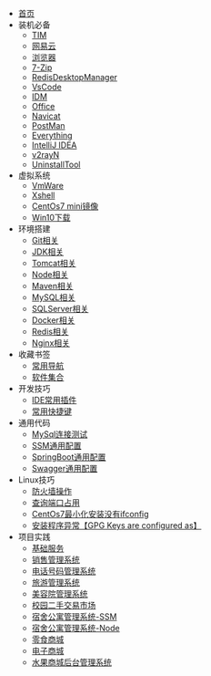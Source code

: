 * [首页](README.md)
* 装机必备
    * [TIM](https://office.qq.com/download.html)
    * [网易云](https://music.163.com/#/download)
    * [浏览器](https://www.centbrowser.com/)
    * [7-Zip](https://www.7-zip.org/)
    * [RedisDesktopManager](https://github.com/qishibo/AnotherRedisDesktopManager/)
    * [VsCode](https://code.visualstudio.com/)
    * [IDM](README.md)
    * [Office](README.md)
    * [Navicat](README.md)
    * [PostMan](README.md)
    * [Everything](README.md)
    * [IntelliJ IDEA](README.md)
    * [v2rayN](README.md)
    * [UninstallTool](README.md)
* 虚拟系统
    * [VmWare](README.md)
    * [Xshell](https://51.ruyo.net/test/download_xshell_xftp.html)
    * [CentOs7 mini镜像](README.md)
    * [Win10下载](https://www.microsoft.com/zh-cn/software-download/windows10ISO)
* 环境搭建
    * [Git相关](md/环境搭建/Git相关.md)
    * [JDK相关](md/环境搭建/Jdk相关.md)
    * [Tomcat相关](md/环境搭建/Tomcat相关.md)
    * [Node相关](md/环境搭建/Node相关.md)
    * [Maven相关](md/环境搭建/Maven相关.md)
    * [MySQL相关](md/环境搭建/MYSQL相关.md)
    * [SQLServer相关](md/环境搭建/SQLServer相关.md)
    * [Docker相关](md/环境搭建/Docker相关.md)
    * [Redis相关](md/环境搭建/Redis相关.md)
    * [Nginx相关](md/环境搭建/Nginx相关.md)
* 收藏书签
    * [常用导航](https://adzhp.cn/)
    * [软件集合](https://mp.weixin.qq.com/s/EWuGMCfj6EIosvzjdWh9Fw)
* 开发技巧
    * [IDE常用插件](md/开发技巧/插件相关.md)
    * [常用快捷键](md/开发技巧/常用快捷键.md)
* 通用代码
    * [MySql连接测试](md/通用代码/MySql连接测试.md)
    * [SSM通用配置](md/通用代码/SSM通用配置.md)
    * [SpringBoot通用配置](md/通用代码/SpringBoot通用配置.md)
    * [Swagger通用配置](md/通用代码/Swagger通用配置.md)
* Linux技巧
    * [防火墙操作](md/Linux技巧/防火墙操作.md)
    * [查询端口占用](md/Linux技巧/查询端口占用.md)
    * [CentOs7最小化安装没有ifconfig](md/Linux技巧/CentOs7最小化安装没有ifconfig.md)
    <!-- * [服务开机自启动](md/Linux技巧/服务开机自启动.md) -->
    * [安装程序异常【GPG Keys are configured as】](https://cloud.tencent.com/developer/article/1940459)
* 项目实践
    * [基础服务](md/项目实践/基础服务.md)
    * [销售管理系统](md/项目实践/销售管理系统.md)
    * [电话号码管理系统](md/项目实践/电话号码管理系统.md)
    * [旅游管理系统](md/项目实践/旅游管理系统.md)
    * [美容院管理系统](md/项目实践/美容院管理系统.md)
    * [校园二手交易市场](md/项目实践/校园二手交易市场.md)
    <!-- * [图书管理系统](md/项目实践/图书管理系统.md) -->
    * [宿舍公寓管理系统-SSM](md/项目实践/宿舍公寓管理系统SSM.md)
    * [宿舍公寓管理系统-Node](md/项目实践/宿舍公寓管理系统Node.md)
    <!-- * [实验室管理系统](md/项目实践/图书管理系统.md) -->
    <!-- * [毕业设计管理系统](md/项目实践/图书管理系统.md) -->
    <!-- * [闲置物品交换系统](md/项目实践/闲置物品交换系统.md) -->
    * [零食商城](md/项目实践/零食商城.md)
    * [电子商城](md/项目实践/电子商城.md)
    * [水果商城后台管理系统](md/项目实践/水果商城.md)
    <!-- * [图书商城](md/项目实践/图书管理系统.md) -->
    <!-- * [图书管理系统](md/项目实践/图书管理系统.md) -->
    <!-- * [图书管理系统](md/项目实践/图书管理系统.md) -->
    <!-- * [视频播放网站](md/项目实践/闲置物品交换系统.md) -->
    <!-- * [影视作品展示评分排行网站]](md/项目实践/闲置物品交换系统.md)  -->